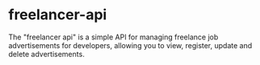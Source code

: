 # freelancer-api
The "freelancer api" is a simple API for managing freelance job advertisements for developers, allowing you to view, register, update and delete advertisements.
